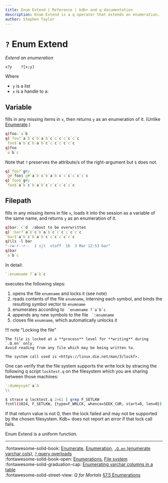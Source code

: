 ```yaml
---
title: Enum Extend | Reference | kdb+ and q documentation
description: Enum Extend is a q operator that extends an enumeration.
author: Stephen Taylor
---
```

# `?` Enum Extend




_Extend an enumeration_


```syntax
x?y    ?[x;y]
```

Where 

-   `y` is a list
-   `x` is a handle to a:


## Variable

fills in any missing items in `x`, then returns `y` as an enumeration of it. (Unlike [Enumerate](enumerate.md).)

```q
q)foo:`a`b
q)`foo?`a`b`c`b`a`b`c`c`c`c`c`c`c
`foo$`a`b`c`b`a`b`c`c`c`c`c`c`c
q)foo
`a`b`c
```

Note that `?` preserves the attribute/s of the right-argument but `$` does not.

```q
q)`foo?`g#y
`g#`foo$`g#`a`b`c`b`a`b`c`c`c`c`c`c`c
q)`foo$`g#y
`foo$`a`b`c`b`a`b`c`c`c`c`c`c`c
```


## Filepath

fills in any missing items in file `x`, loads it into the session as a variable of the same name, and returns `y` as an enumeration of it.

```q
q)bar:`c`d  /about to be overwritten
q)`:bar?`a`b`c`b`a`b`c`c`c`c`c`c`c
`bar$`a`b`c`b`a`b`c`c`c`c`c`c`c
q)\ls -l bar
"-rw-r--r--  1 sjt  staff  16  3 Mar 12:53 bar"
q)bar
`a`b`c
```

In detail: 

```q
`:enumname ?`a`b`c
```

executes the following steps:

1.  opens the file `enumname` and locks it (see note)
1.  reads contents of the file `enumname`, interning each symbol, and binds the resulting symbol vector to `enumname`
1.  enumerates according to `` `enumname ?`a`b`c``
1.  appends any new symbols to the file `` `:enumname``
1.  closes file `enumname`, which automatically unlocks it

!!! note "Locking the file"

    The file is locked at a **process** level for **writing** during `.Q.en` only. 
    Avoid reading from any file which may be being written to. 

    The system call used is <https://linux.die.net/man/3/lockf>.

One can verify that the file system supports the write lock by stracing the following q script `locktest.q` on the filesystem which you are sharing between those machines:

```q
`:dummysym?`a`b
\\
```

```bash
$ strace q locktest.q 2>&1 | grep F_SETLKW
fcntl(1024, F_SETLKW, {type=F_WRLCK, whence=SEEK_CUR, start=0, len=0}) = 0
```

If that return value is not 0, then the lock failed and may not be supported by the chosen filesystem.
Kdb+ does not report an error if that lock call fails.

Enum Extend is a uniform function. 

----
:fontawesome-solid-book: 
[Enumerate](enumerate.md),
[Enumeration](enumeration.md),
[`.Q.en` (enumerate varchar cols)](dotq.md#qen-enumerate-varchar-cols),
[`?` query overloads](overloads.md#query)
<br>
:fontawesome-solid-book-open:
[Enumerations](../basics/enumerations.md),
[File system](../basics/files.md)
<br>
:fontawesome-solid-graduation-cap:
[Enumerating varchar columns in a table](../kb/splayed-tables.md#enumerating-varchar-columns-in-a-table)
<br>
:fontawesome-solid-street-view: 
_Q for Mortals_
[§7.5 Enumerations](/q4m3/7_Transforming_Data/#75-enumerations)  

